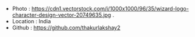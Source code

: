 * Photo : https://cdn1.vectorstock.com/i/1000x1000/96/35/wizard-logo-character-design-vector-20749635.jpg .<br/>
* Location : India  <br/>
* Github : https://github.com/thakurlakshay2 
